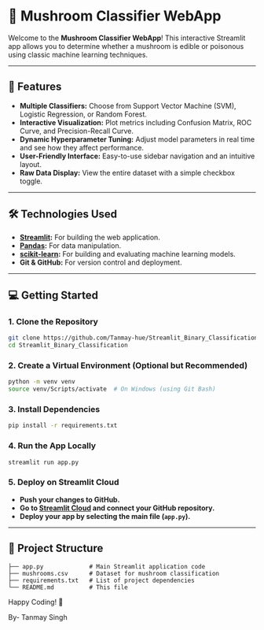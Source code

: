 # 🍄 Mushroom Classifier WebApp



Welcome to the **Mushroom Classifier WebApp**! This interactive Streamlit app allows you to determine whether a mushroom is edible or poisonous using classic machine learning techniques.

---

## 🚀 Features

- **Multiple Classifiers:** Choose from Support Vector Machine (SVM), Logistic Regression, or Random Forest.
- **Interactive Visualization:** Plot metrics including Confusion Matrix, ROC Curve, and Precision-Recall Curve.
- **Dynamic Hyperparameter Tuning:** Adjust model parameters in real time and see how they affect performance.
- **User-Friendly Interface:** Easy-to-use sidebar navigation and an intuitive layout.
- **Raw Data Display:** View the entire dataset with a simple checkbox toggle.

---

## 🛠️ Technologies Used

- **[Streamlit](https://streamlit.io):** For building the web application.
- **[Pandas](https://pandas.pydata.org):** For data manipulation.
- **[scikit-learn](https://scikit-learn.org):** For building and evaluating machine learning models.
- **Git & GitHub:** For version control and deployment.

---

## 💻 Getting Started

### 1. Clone the Repository

```bash
git clone https://github.com/Tanmay-hue/Streamlit_Binary_Classification.git
cd Streamlit_Binary_Classification
```

### 2. Create a Virtual Environment (Optional but Recommended)

```bash
python -m venv venv
source venv/Scripts/activate  # On Windows (using Git Bash)
```

### 3. Install Dependencies

```bash
pip install -r requirements.txt
```

### 4. Run the App Locally

```bash
streamlit run app.py
```

### 5. Deploy on Streamlit Cloud

- **Push your changes to GitHub.**
- **Go to [Streamlit Cloud](https://appbinaryclassification-s66skuerlsbsvvcwejlu7p.streamlit.app/) and connect your GitHub repository.**
- **Deploy your app by selecting the main file (`app.py`).**

---

## 📂 Project Structure

```
├── app.py             # Main Streamlit application code
├── mushrooms.csv      # Dataset for mushroom classification
├── requirements.txt   # List of project dependencies
└── README.md          # This file
```

Happy Coding! 🚀

By- Tanmay Singh
```
